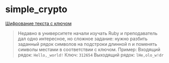 # simple_crypto

[Шифрование текста с ключом](http://www.cyberforum.ru/ruby/thread1884501.html)

> Недавно в университете начали изучать Ruby и преподаватель дал одно интересное, но сложное задание: нужно разбить заданный рядок символов на подстроки длинной n и поменять символы местами в соответствии с ключом.
> Пример:
> Входящий рядок: `Hello,_world!`
> Ключ: `312654`
> Выходящий рядок: `lHe,olo_w!dr`
